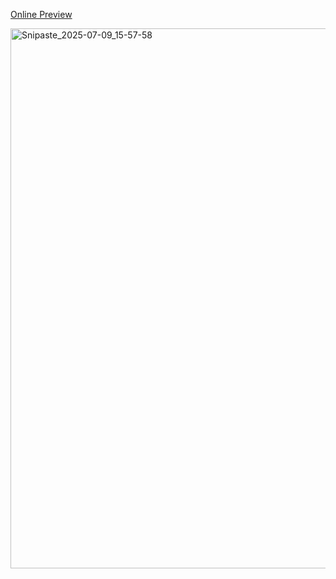 
[Online Preview](https://zoiii-pixel-img.netlify.app/)

<img width="864" alt="Snipaste_2025-07-09_15-57-58" src="https://github.com/user-attachments/assets/6c294205-4aca-4ede-8966-176ebbf02f54" />
